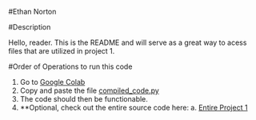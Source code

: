 #Ethan Norton

#Description 

Hello, reader. This is the README and will serve as a great way to acess files that are utilized in project 1.

#Order of Operations to run this code
1. Go to [Google Colab](https://colab.research.google.com/) 
2. Copy and paste the file [compiled_code.py](https://github.com/EthanNorton/JHU.625.202/blob/proj1/compiled_code.py)
3. The code should then be functionable.
4. **Optional, check out the entire source code here:
   a. [Entire Project 1](https://github.com/EthanNorton/JHU.625.202.git)

